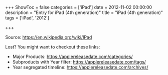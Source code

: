 +++
ShowToc = false
categories = ['iPad']
date = 2012-11-02 00:00:00
description = "Entry for iPad (4th generation)"
title = "iPad (4th generation)"
tags = ['iPad', '2012']

+++

Source: https://en.wikipedia.org/wiki/IPad

Lost?
You might want to checkout these links:
- Major Products: https://applereleasedate.com/categories/
- Subproducts with Year filter: https://applereleasedate.com/tags/
- Year segregated timeline: https://applereleasedate.com/archives/

